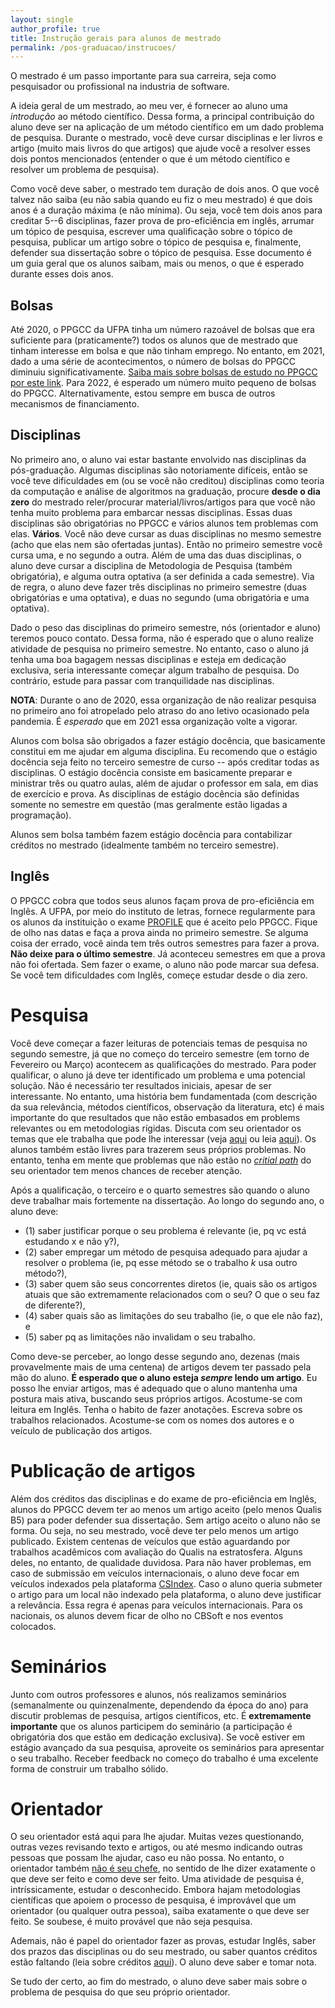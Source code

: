 ```yaml
---
layout: single
author_profile: true
title: Instrução gerais para alunos de mestrado
permalink: /pos-graduacao/instrucoes/
---
```


O mestrado é um passo importante para sua carreira, seja como pesquisador ou profissional na industria de software.

A ideia geral de um mestrado, ao meu ver, é fornecer ao aluno uma *introdução* ao método científico. Dessa forma, a principal contribuição do aluno deve ser na aplicação de um método científico em um dado problema de pesquisa. Durante o mestrado, você deve cursar disciplinas e ler livros e artigo (muito mais livros do que artigos) que ajude você a resolver esses dois pontos mencionados (entender o que é um método científico e resolver um problema de pesquisa).

Como você deve saber, o mestrado tem duração de dois anos. O que você talvez não saiba (eu não sabia quando eu fiz o meu mestrado) é que dois anos é a duração máxima (e não mínima). Ou seja, você tem dois anos para creditar 5--6 disciplinas, fazer prova de pro-eficiência em inglês, arrumar um tópico de pesquisa, escrever uma qualificação sobre o tópico de pesquisa, publicar um artigo sobre o tópico de pesquisa e, finalmente, defender sua dissertação sobre o tópico de pesquisa. Esse documento é um guia geral que os alunos saibam, mais ou menos, o que é esperado durante esses dois anos.

## Bolsas

Até 2020, o PPGCC da UFPA tinha um número razoável de bolsas que era suficiente para (praticamente?) todos os alunos que de mestrado que tinham interesse em bolsa e que não tinham emprego. No entanto, em 2021, dado a uma série de acontecimentos, o número de bolsas do PPGCC diminuiu significativamente. [Saiba mais sobre bolsas de estudo no PPGCC por este link](http://ppgcc.propesp.ufpa.br/index.php/br/77-editais/abertos/bolsas/196-bolsas). Para 2022, é esperado um número muito pequeno de bolsas do PPGCC. Alternativamente, estou sempre em busca de outros mecanismos de financiamento.

## Disciplinas

No primeiro ano, o aluno vai estar bastante envolvido nas disciplinas da pós-graduação. Algumas disciplinas são notoriamente difíceis, então se você teve dificuldades em (ou se você não creditou) disciplinas como teoria da computação e análise de algoritmos na graduação, procure **desde o dia zero** do mestrado reler/procurar material/livros/artigos para que você não tenha muito problema para embarcar nessas disciplinas. Essas duas disciplinas são obrigatórias no PPGCC e vários alunos tem problemas com elas. **Vários**. Você não deve cursar as duas disciplinas no mesmo semestre (acho que elas nem são ofertadas juntas). Então no primeiro semestre você cursa uma, e no segundo a outra. Além de uma das duas disciplinas, o aluno deve cursar a disciplina de Metodologia de Pesquisa (também obrigatória), e alguma outra optativa (a ser definida a cada semestre). Via de regra, o aluno deve fazer três disciplinas no primeiro semestre (duas obrigatórias e uma optativa), e duas no segundo (uma obrigatória e uma optativa).

Dado o peso das disciplinas do primeiro semestre, nós (orientador e aluno) teremos pouco contato. Dessa forma, não é esperado que o aluno realize atividade de pesquisa no primeiro semestre. No entanto, caso o aluno já tenha uma boa bagagem nessas disciplinas e esteja em dedicação exclusiva, seria interessante começar algum trabalho de pesquisa. Do contrário, estude para passar com tranquilidade nas disciplinas.

**NOTA**: Durante o ano de 2020, essa organização de não realizar pesquisa no primeiro ano foi atropelado pelo atraso do ano letivo ocasionado pela pandemia. É *esperado* que em 2021 essa organização volte a vigorar.

Alunos com bolsa são obrigados a fazer estágio docência, que basicamente constitui em me ajudar em alguma disciplina. Eu recomendo que o estágio docência seja feito no terceiro semestre de curso -- após creditar todas as disciplinas. O estágio docência consiste em basicamente preparar e ministrar três ou quatro aulas, além de ajudar o professor em sala, em dias de exercício e prova. As disciplinas de estágio docência são definidas somente no semestre em questão (mas geralmente estão ligadas a programação).

Alunos sem bolsa também fazem estágio docência para contabilizar créditos no mestrado (idealmente também no terceiro semestre).

## Inglês

O PPGCC cobra que todos seus alunos façam prova de pro-eficiência em Inglês. A UFPA, por meio do instituto de letras, fornece regularmente para os alunos da instituição o exame [PROFILE](http://profile.ufpa.br/) que é aceito pelo PPGCC. Fique de olho nas datas e faça a prova ainda no primeiro semestre. Se alguma coisa der errado, você ainda tem três outros semestres para fazer a prova. **Não deixe para o último semestre**. Já aconteceu semestres em que a prova não foi ofertada. Sem fazer o exame, o aluno não pode marcar sua defesa. Se você tem dificuldades com Inglês, começe estudar desde o dia zero.

# Pesquisa

Você deve começar a fazer leituras de potenciais temas de pesquisa no segundo semestre, já que no começo do terceiro semestre (em torno de Fevereiro ou Março) acontecem as qualificações do mestrado. Para poder qualificar, o aluno já deve ter identificado um problema e uma potencial solução. Não é necessário ter resultados iniciais, apesar de ser interessante. No entanto, uma história bem fundamentada (com descrição da sua relevância, métodos científicos, observação da literatura, etc) é mais importante do que resultados que não estão embasados em problems relevantes ou em metodologias rígidas. Discuta com seu orientador os temas que ele trabalha que pode lhe interessar (veja [aqui](/research) ou leia [aqui](/publications)). Os alunos também estão livres para trazerem seus próprios problemas. No entanto, tenha em mente que problemas que não estão no [*critial path*](http://www.pgbovine.net/critical-path.htm) do seu orientador tem menos chances de receber atenção.

Após a qualificação, o terceiro e o quarto semestres são quando o aluno deve trabalhar mais fortemente na dissertação. Ao longo do segundo ano, o aluno deve:

-  (1) saber justificar porque o seu problema é relevante (ie, pq vc está estudando x e não y?),
- (2) saber empregar um método de pesquisa adequado para ajudar a resolver o problema (ie, pq esse método se o trabalho *k* usa outro método?),
- (3) saber quem são seus concorrentes diretos (ie, quais são os artigos atuais que são extremamente relacionados com o seu? O que o seu faz de diferente?),
- (4) saber quais são as limitações do seu trabalho (ie, o que ele não faz), e
- (5) saber pq as limitações não invalidam o seu trabalho.

Como deve-se perceber, ao longo desse segundo ano, dezenas (mais provavelmente mais de uma centena) de artigos devem ter passado pela mão do aluno. **É esperado que o aluno esteja *sempre* lendo um artigo**. Eu posso lhe enviar artigos, mas é adequado que o aluno mantenha uma postura mais ativa, buscando seus próprios artigos. Acostume-se com leitura em Inglês. Tenha o habito de fazer anotações. Escreva sobre os trabalhos relacionados. Acostume-se com os nomes dos autores e o veículo de publicação dos artigos.

# Publicação de artigos

Além dos créditos das disciplinas e do exame de pro-eficiência em Inglês, alunos do PPGCC devem ter ao menos um artigo aceito (pelo menos Qualis B5) para poder defender sua dissertação. Sem artigo aceito o aluno não se forma. Ou seja, no seu mestrado, você deve ter pelo menos um artigo publicado. Existem centenas de veículos que estão aguardando por trabalhos acadêmicos com avaliação do Qualis na estratosfera. Alguns deles, no entanto, de qualidade duvidosa. Para não haver problemas, em caso de submissão em veículos internacionais, o aluno deve focar em veículos indexados pela plataforma [CSIndex](https://csindexbr.org/). Caso o aluno queria submeter o artigo para um local não indexado pela plataforma, o aluno deve justificar a relevância. Essa regra é apenas para veículos internacionais. Para os nacionais, os alunos devem ficar de olho no CBSoft e nos eventos colocados.

# Seminários

Junto com outros professores e alunos, nós realizamos seminários (semanalmente ou quinzenalmente, dependendo da época do ano) para discutir problemas de pesquisa, artigos científicos, etc. É **extremamente importante** que os alunos participem do seminário (a participação é obrigatória dos que estão em dedicação exclusiva). Se você estiver em estágio avançado da sua pesquisa, aproveite os seminários para apresentar o seu trabalho. Receber feedback no começo do trabalho é uma excelente forma de construir um trabalho sólido.

# Orientador

O seu orientador está aqui para lhe ajudar. Muitas vezes questionando, outras vezes revisando texto e artigos, ou até mesmo indicando outras pessoas que possam lhe ajudar, caso eu não possa. No entanto, o orientador também [não é seu chefe](/pos-graduacao/nao-sou-seu-chefe), no sentido de lhe dizer exatamente o que deve ser feito e como deve ser feito. Uma atividade de pesquisa é, intríssicamente, estudar o desconhecido. Embora hajam metodologias científicas que apoiem o processo de pesquisa, é improvável que um orientador (ou qualquer outra pessoa), saiba exatamente o que deve ser feito. Se soubese, é muito provável que não seja pesquisa.

Ademais, não é papel do orientador fazer as provas, estudar Inglês, saber dos prazos das disciplinas ou do seu mestrado, ou saber quantos créditos estão faltando (leia sobre créditos [aqui](/mestrado-ppgcc)). O aluno deve saber e tomar nota.

Se tudo der certo, ao fim do mestrado, o aluno deve saber mais sobre o problema de pesquisa do que seu próprio orientador.
